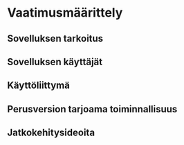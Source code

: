 # Vaatimusmäärittely

## Sovelluksen tarkoitus

## Sovelluksen käyttäjät

## Käyttöliittymä

## Perusversion tarjoama toiminnallisuus

## Jatkokehitysideoita

